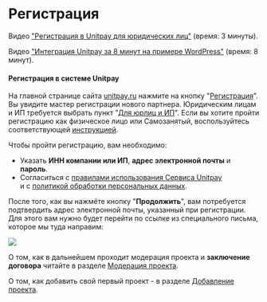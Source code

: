 # Регистрация

Видео ["Регистрация в Unitpay для юридических лиц"](https://youtu.be/M-bj_1IPhMk) \(время: 3 минуты\).

Видео ["Интеграция Unitpay за 8 минут на примере WordPress"](https://youtu.be/OLaqXdp4EIY) \(время: 8 минут\).

#### Регистрация в системе Unitpay

На главной странице сайта [unitpay.ru](https://unitpay.ru/) нажмите на кнопку  "[Регистрация](https://unitpay.ru/signup)". Вы увидите мастер регистрации нового партнера. Юридическим лицам и ИП требуется выбрать пункт "[Для юрлиц и ИП](https://unitpay.ru/ru/signup/legal)". Если вы хотите пройти регистрацию как физическое лицо или Самозанятый, воспользуйтесь соответствующей [инструкцией](https://help.unitpay.money/first_steps/registration).

Чтобы пройти регистрацию, вам необходимо:

- Указать **ИНН компании или ИП**, **адрес электронной почты** и **пароль**.  
- Согласиться с [правилами использования Сервиса Unitpay ](https://unitpay.ru/ru/rules)  
и с [политикой обработки персональных данных](https://unitpay.ru/ru/policy).

После того, как вы нажмёте кнопку "**Продолжить**", вам потребуется подтвердить адрес электронной почты, указанный при регистрации. Для этого вам нужно будет перейти по ссылке из специального письма, которое мы туда направим:

![](https://d33v4339jhl8k0.cloudfront.net/docs/assets/551a91dbe4b0221aadf24410/images/552d51d8e4b0ac24a832aaed/file-GQRmqtd8jF.png)

О том, как в дальнейшем проходит модерация проекта и **заключение договора** читайте в разделе [Модерация проекта](moderation.md).

О том, как добавить свой первый проект - в разделе [Добавление проекта](adding-project/).

